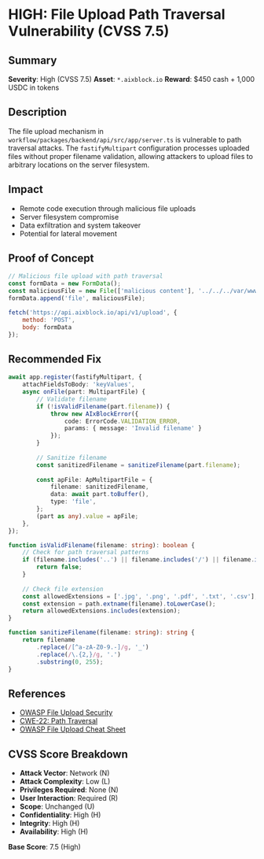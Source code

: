 # HIGH: File Upload Path Traversal Vulnerability (CVSS 7.5)

## Summary

**Severity**: High (CVSS 7.5)
**Asset**: `*.aixblock.io`
**Reward**: $450 cash + 1,000 USDC in tokens

## Description

The file upload mechanism in `workflow/packages/backend/api/src/app/server.ts` is vulnerable to path traversal attacks. The `fastifyMultipart` configuration processes uploaded files without proper filename validation, allowing attackers to upload files to arbitrary locations on the server filesystem.

## Impact

- Remote code execution through malicious file uploads
- Server filesystem compromise
- Data exfiltration and system takeover
- Potential for lateral movement

## Proof of Concept

```javascript
// Malicious file upload with path traversal
const formData = new FormData();
const maliciousFile = new File(['malicious content'], '../../../var/www/html/malicious.txt');
formData.append('file', maliciousFile);

fetch('https://api.aixblock.io/api/v1/upload', {
    method: 'POST',
    body: formData
});
```

## Recommended Fix

```typescript
await app.register(fastifyMultipart, {
    attachFieldsToBody: 'keyValues',
    async onFile(part: MultipartFile) {
        // Validate filename
        if (!isValidFilename(part.filename)) {
            throw new AIxBlockError({
                code: ErrorCode.VALIDATION_ERROR,
                params: { message: 'Invalid filename' }
            });
        }
        
        // Sanitize filename
        const sanitizedFilename = sanitizeFilename(part.filename);
        
        const apFile: ApMultipartFile = {
            filename: sanitizedFilename,
            data: await part.toBuffer(),
            type: 'file',
        };
        (part as any).value = apFile;
    },
});

function isValidFilename(filename: string): boolean {
    // Check for path traversal patterns
    if (filename.includes('..') || filename.includes('/') || filename.includes('\\')) {
        return false;
    }
    
    // Check file extension
    const allowedExtensions = ['.jpg', '.png', '.pdf', '.txt', '.csv'];
    const extension = path.extname(filename).toLowerCase();
    return allowedExtensions.includes(extension);
}

function sanitizeFilename(filename: string): string {
    return filename
        .replace(/[^a-zA-Z0-9.-]/g, '_')
        .replace(/\.{2,}/g, '.')
        .substring(0, 255);
}
```

## References

- [OWASP File Upload Security](https://owasp.org/www-community/vulnerabilities/Unrestricted_File_Upload)
- [CWE-22: Path Traversal](https://cwe.mitre.org/data/definitions/22.html)
- [OWASP File Upload Cheat Sheet](https://cheatsheetseries.owasp.org/cheatsheets/File_Upload_Cheat_Sheet.html)

## CVSS Score Breakdown

- **Attack Vector**: Network (N)
- **Attack Complexity**: Low (L)
- **Privileges Required**: None (N)
- **User Interaction**: Required (R)
- **Scope**: Unchanged (U)
- **Confidentiality**: High (H)
- **Integrity**: High (H)
- **Availability**: High (H)

**Base Score**: 7.5 (High)

